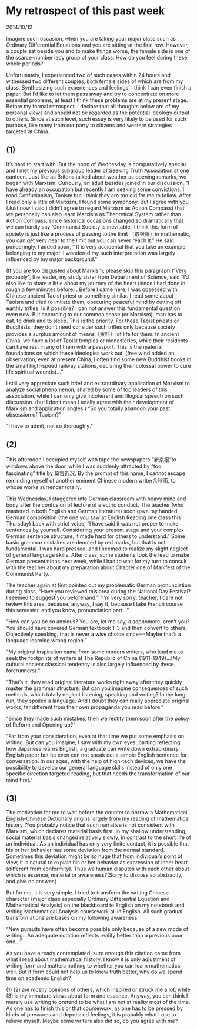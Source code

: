 # My retrospect of this past week
2014/10/12

Imagine such occasion, when you are taking your major class such as Ordinary Differential Equations and you are sitting at the first row. However, a couple sat beside you and to make things worse, the female side is one of the scarce-number lady group of your class. How do you feel during these whole periods?

Unfortunately, I experienced two of such cases within 24 hours and witnessed two different couples, both female sides of which are from my class. Synthesizing such experiences and feelings, I think I can even finish a paper. But I’d like to let them pass away and try to concentrate on more essential problems, at least I think these problems are at my present stage. Before my formal retrospect, I declare that all thoughts below are of my personal views and should not be regarded as the potential ideology output to others. Since at such level, such essay is very likely to be used for such purpose, like many from our party to citizens and western strategies targeted at China.

## (1)

It’s hard to start with. But the noon of Wednesday is comparatively special and I met my previous subgroup leader of Seeking Truth Association at one canteen. Just like as Britons talked about weather as opening remarks, we began with Marxism. Curiously, an adult besides joined in our discussion, “I have already an occupation but recently I am seeking some convictions. I read Confucianism, Taoism but I think they are too old for me to follow. After I read only a little of Marxism, I found some symphony. But I agree with you (Just now I said I didn’t agree to regard Marxism as Action Compass) that we personally can also learn Marxism as Theoretical System rather than Action Compass, since historical occasions changed so dramatically that we can hardly say ‘Communist Society is inevitable’. I think this form of society is just like a process of passing to the limit （取极限）in mathematic, you can get very near to the limit but you can never reach it.” He said ponderingly. I added soon, “ It is very accidental that you take an example belonging to my major. I wondered my such interpretation was largely influenced by my major background.”

(If you are too disgusted about Marxism, please skip this paragraph.)“Very probably”, the leader, my study sister from Department of Science, said “I’d also like to share a little about my journey of the heart (since I had done in rough a few minutes before) . Before I came here, I was obsessed with Chinese ancient Taoist priest or something similar. I read some about Taoism and tried to imitate them, obscuring peaceful mind by cutting off earthly trifles. Is it possible? I can not answer this fundamental question even now. But according to our common sense (or Marxism), man has to eat, to drink and to sleep. This is the priority. For these Taoist priests or Buddhists, they don’t need consider such trifles only because society provides a surplus amount of means（资料） of life for them. In ancient China, we have a lot of Taoist temples or monasteries, while their residents can have rest in any of them with a passport. This is the material foundations on which these ideologies work out. (free wind added an observation, even at present China, I often find some new Buddhist books in the small high-speed railway stations, declaring their colossal power to cure life spiritual wounds)…”

I still very appreciate such brief and extraordinary application of Marxism to analyze social phenomenon, shared by some of top leaders of this association, while I can only give incoherent and illogical speech on such discussion. (but I don’t mean I totally agree with their development of Marxism and application angles.) “So you totally abandon your past obsession of Taoism?”

“I have to admit, not so thoroughly.”

## (2)

This afternoon I occupied myself with tape the newspapers “新京报”to windows above the door, while I was suddenly attracted by “too fascinating” title by 莫言近况. By the prompt of this name, I cannot escape reminding myself of another eminent Chinese modern writer余秋雨, to whose works surrender totally.

This Wednesday, I staggered into German classroom with heavy mind and body after the confusion of lecture of electric conduct. The teacher (who mastered in both English and German literature) soon gave my handed German composition  (the one you saw at English Reading one class this Thursday) back with strict voice, “I have said it was not proper to make sentences by yourself. Considering your present stage and your complex German sentence structure, it made hard for others to understand.” Some basic grammar mistakes are denoted by red marks, but that is not fundamental. I was hard pressed, and I seemed to realize my slight neglect of general language skills. After class, some students took the lead to make German presentations next week, while I had to wait for my turn to consult with the teacher about my preparation about Chapter one of Manifest of the Communist Party.

The teacher again at first pointed out my problematic German pronunciation during class, “Have you reviewed this area during the National Day Festival? I seemed to suggest you beforehand.”
“I’m very sorry, teacher, I dare not review this area, because, anyway, I say it, because I take French course this semester, and you know, pronunciation part…”

“How can you be so anxious? You are, let me say, a sophomore, aren’t you? You should have covered German textbook 1-3 and then convert to others. Objectively speaking, that is never a wise choice since---Maybe that’s a language learning wrong region.”

“My original inspiration came from some modern writers, who lead me to seek the footprints of writers at The Republic of China (1911-1949)…(My cultural ancient classical tendency is also largely influenced by these forerunners) ”

“That’s it, they read original literature works right away after they quickly master the grammar structure. But can you imagine consequences of such methods, which totally neglect listening, speaking and writing? In the long run, they spoiled a language. And I doubt they can really appreciate original works, far different from their own propaganda you read before.”

“Since they made such mistakes, then we rectify them soon after the policy of Reform and Opening up?”

“Far from your consideration, even at that time we put some emphasis on writing. But can you imagine, I saw with my own eyes, parting reflecting how Japanese learns English, a graduate can write down extraordinary English paper but he even can not speak out a simple English sentence for conversation. In our ages, with the help of high-tech devices, we have the possibility to develop our general language skills instead of only one specific direction targeted reading, but that needs the transformation of our mind first.”

## (3)

The motivation for me to wait before the counter to borrow a Mathematical English-Chinese Dictionary origins largely from my reading of mathematical history (You probably notice that such narrative is not consistent with Marxism, which declares material basis first. In my shallow understanding, social material basis changed relatively slowly, in contrast to the short life of an individual. As an individual has only very finite contact, it is possible that his or her behavior has some deviation from the normal standard. Sometimes this deviation might be so huge that from individual’s point of view, it is natural to explain his or her behavior as expression of inner heart. (different from conformity). Thus we human disputes with each other about which is essence, material or awareness?(Sorry to discuss so abstractly, and give no answer.)

But for me, it is very simple. I tried to transform the writing Chinese character (major class especially Ordinary Differential Equation and Mathematical Analysis) on the blackboard to English on my notebook and writing Mathematical Analysis coursework all in English. All such gradual transformations are bases on my following awareness:

“New pursuits have often become possible only because of a new mode of writing…An adequate notation reflects reality better than a previous poor one…”

As you have already contemplated, sure enough this citation came from what I read about mathematical history.  I know it is only adjustment of writing form and matters nothing to whether you can learn mathematics well. But if form could not help us to know truth better, why do we spend time on academic English?  

(1) (2) are mostly opinions of others, which inspired or struck me a lot, while (3) is my immature views about form and essence. Anyway, you can think I merely use writing to pretend to be what I am not at reality most of the time. As one has to finish this or that coursework, as one has to be pressed by kinds of pressures and depressed feelings, it is probably what I use to relieve myself. Maybe some writers also did so, do you agree with me? 
